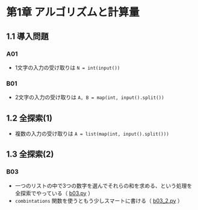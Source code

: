 # 第1章 アルゴリズムと計算量
## 1.1 導入問題
### A01
- 1文字の入力の受け取りは `N = int(input())`

### B01
- 2文字の入力の受け取りは `A, B = map(int, input().split())`

## 1.2 全探索(1)
- 複数の入力の受け取りは `A = list(map(int, input().split()))`

## 1.3 全探索(2)
### B03
- 一つのリストの中で3つの数字を選んでそれらの和を求める、という処理を全探索でやっている（ [b03.py](https://github.com/TakutoHashimoto/atcoder_tessoku/blob/main/chap1/src/b03.py) ）
- `combintations` 関数を使うともう少しスマートに書ける（ [b03_2.py](https://github.com/TakutoHashimoto/atcoder_tessoku/blob/main/chap1/src/b03_2.py) ）